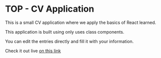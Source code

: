 # TOP - CV Application
This is a small CV application where we apply the basics of React learned. 

This application is built using only uses class components.

You can edit the entries directly and fill it with your information.

Check it out live [on this link](https://rolckeirnad.github.io/cv-project/)